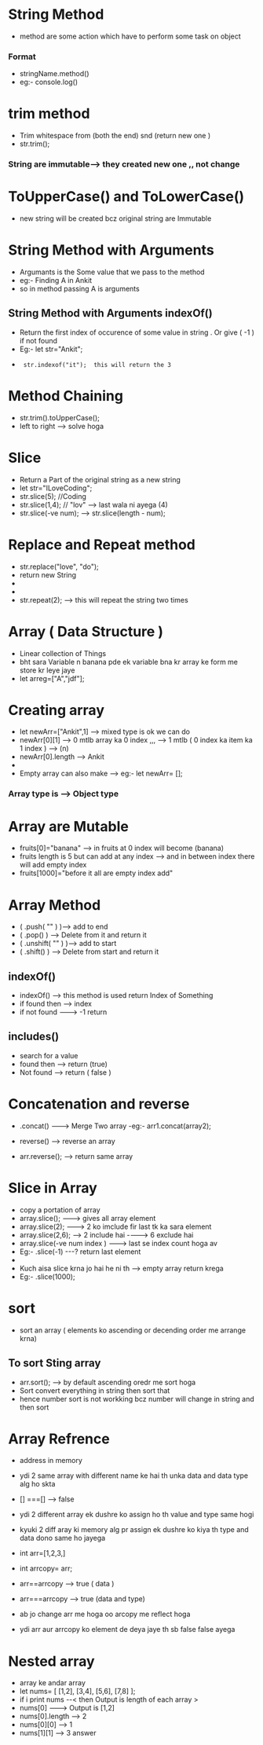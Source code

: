 # String Method

- method are some action which have to perform some task on object

### Format

- stringName.method()
- eg:- console.log()

# trim method

- Trim whitespace from (both the end) snd (return new one )
- str.trim();

### String are immutable--> they created new one ,, not change

# ToUpperCase() and ToLowerCase()

- new string will be created bcz original string are Immutable

# String Method with Arguments

- Argumants is the Some value that we pass to the method
- eg:- Finding A in Ankit
- so in method passing A is arguments

## String Method with Arguments indexOf()

- Return the first index of occurence of some value in string . Or give ( -1 ) if not found
- Eg:- let str="Ankit";
-      str.indexof("it");  this will return the 3

# Method Chaining

- str.trim().toUpperCase();
- left to right --> solve hoga

# Slice

- Return a Part of the original string as a new string
- let str="ILoveCoding";
- str.slice(5); //Coding
- str.slice(1,4); // "lov" --> last wala ni ayega (4)
- str.slice(-ve num); --> str.slice(length - num);

# Replace and Repeat method

- str.replace("love", "do");
- return new String
-
-
- str.repeat(2); --> this will repeat the string two times

# Array ( Data Structure )

- Linear collection of Things
- bht sara Variable n banana pde ek variable bna kr array ke form me store kr leye jaye
- let arreg=["A","jdf"];

# Creating array

- let newArr=["Ankit",1] --> mixed type is ok we can do
- newArr[0][1] --> 0 mtlb array ka 0 index ,,, --> 1 mtlb ( 0 index ka item ka 1 index ) --> (n)
- newArr[0].length --> Ankit
-
- Empty array can also make --> eg:- let newArr= [];

### Array type is --> Object type

# Array are Mutable

- fruits[0]="banana" --> in fruits at 0 index will become (banana)
- fruits length is 5 but can add at any index --> and in between index there will add empty index
- fruits[1000]="before it all are empty index add"

# Array Method

- ( .push( "" ) )--> add to end
- ( .pop() ) --> Delete from it and return it
- ( .unshift( "" ) )--> add to start
- ( .shift() ) --> Delete from start and return it

## indexOf()

- indexOf() --> this method is used return Index of Something
- if found then --> index
- if not found ---> -1 return

## includes()

- search for a value
- found then --> return (true)
- Not found --> return ( false )

# Concatenation and reverse

- .concat() ---> Merge Two array
  -eg:- arr1.concat(array2);

- reverse() --> reverse an array
- arr.reverse(); --> return same array

# Slice in Array

- copy a portation of array
- array.slice(); ---> gives all array element
- array.slice(2); ---> 2 ko imclude fir last tk ka sara element
- array.slice(2,6); --> 2 include hai ----> 6 exclude hai
- array.slice(-ve num index ) ---> last se index count hoga av
- Eg:- .slice(-1) ---? return last element
-
- Kuch aisa slice krna jo hai he ni th --> empty array return krega
- Eg:- .slice(1000);

# sort

- sort an array ( elements ko ascending or decending order me arrange krna)

## To sort Sting array

- arr.sort(); --> by default ascending oredr me sort hoga
- Sort convert everything in string then sort that
- hence number sort is not workking bcz number will change in string and then sort

# Array Refrence

- address in memory
- ydi 2 same array with different name ke hai th unka data and data type alg ho skta
- [] ===[] --> false
- ydi 2 different array ek dushre ko assign ho th value and type same hogi
- kyuki 2 diff aray ki memory alg pr assign ek dushre ko kiya th type and data dono same ho jayega
- int arr=[1,2,3,]
- int arrcopy= arr;

- arr==arrcopy --> true ( data )
- arr===arrcopy --> true (data and type)
- ab jo change arr me hoga oo arcopy me reflect hoga
- ydi arr aur arrcopy ko element de deya jaye th sb false false ayega

# Nested array

- array ke andar array
- let nums= [ [1,2], [3,4], [5,6], [7,8] ];
- if i print nums --< then Output is length of each array >
- nums[0] ---> Output is [1,2]
- nums[0].length --> 2
- nums[0][0] --> 1
- nums[1][1] --> 3 answer
